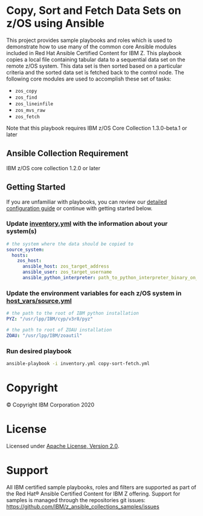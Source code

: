 # Copy, Sort and Fetch Data Sets on z/OS using Ansible

This project provides sample playbooks and roles which is used to demonstrate
how to use many of the common core Ansible modules included in Red Hat Ansible
Certified Content for IBM Z. This playbook copies a local file containing tabular
data to a sequential data set on the remote z/OS system. This data set is then sorted
based on a particular criteria and the sorted data set is fetched back to the
control node. The following core modules are used to accomplish these set of tasks:

- `zos_copy`
- `zos_find`
- `zos_lineinfile`
- `zos_mvs_raw`
- `zos_fetch`

Note that this playbook requires IBM z/OS Core Collection 1.3.0-beta.1 or later

## Ansible Collection Requirement

   IBM z/OS core collection 1.2.0 or later

## Getting Started

If you are unfamiliar with playbooks, you can review our
[detailed configuration guide](../../../docs/share/configuration_guide.md) or
continue with getting started below.

### Update [inventory.yml](inventory.yml) with the information about your system(s)

```yaml
# the system where the data should be copied to
source_system:
  hosts:
    zos_host:
      ansible_host: zos_target_address
      ansible_user: zos_target_username
      ansible_python_interpreter: path_to_python_interpreter_binary_on_zos_target
```

### Update the environment variables for each z/OS system in [host_vars/source.yml](host_vars/zos_host.yml)

```yaml
# the path to the root of IBM python installation
PYZ: "/usr/lpp/IBM/cyp/v3r8/pyz"

# the path to root of ZOAU installation
ZOAU: "/usr/lpp/IBM/zoautil"
```

### Run desired playbook

```bash
ansible-playbook -i inventory.yml copy-sort-fetch.yml
```

# Copyright

© Copyright IBM Corporation 2020

# License

Licensed under [Apache License,
Version 2.0](https://opensource.org/licenses/Apache-2.0).

# Support

All IBM certified sample playbooks, roles and filters are supported as part of
the Red Hat® Ansible Certified Content for IBM Z offering. Support for samples
is managed through the repositories git issues:
https://github.com/IBM/z_ansible_collections_samples/issues
